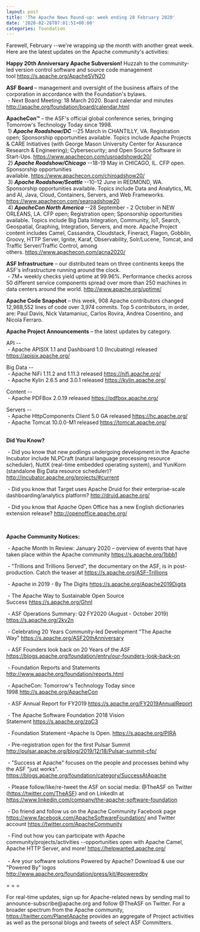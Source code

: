 ```yaml
---
layout: post
title: 'The Apache News Round-up: week ending 28 February 2020'
date: '2020-02-28T07:01:51+00:00'
categories: foundation
---
```

<p>Farewell, February --we're wrapping up the 
month with another great week. Here are the latest updates on the Apache
 community's activities: </p> 
  <p><strong>Happy 20th Anniversary Apache Subversion!</strong>&nbsp;Huzzah to the community-led version control software and source code management tool&nbsp;<a href="https://s.apache.org/ApacheSVN20" target="_blank">https://s.apache.org/ApacheSVN20</a></p><strong>ASF Board</strong> – management and oversight of the business affairs of the corporation in accordance with the Foundation's bylaws.<br>&nbsp;- Next Board Meeting: 18 March 2020. Board calendar and minutes <a href="http://apache.org/foundation/board/calendar.html">http://apache.org/foundation/board/calendar.html</a> 
  <p><strong>ApacheCon™</strong> – the ASF's official global conference series, bringing Tomorrow's Technology Today since 1998.<br>&nbsp;1)&nbsp;<strong><em>Apache Roadshow/DC</em></strong>&nbsp;--25 March in CHANTILLY, VA. Registration open; Sponsorship opportunities available.&nbsp;Topics include Apache Projects &amp; CARE 
Initiatives (with George Mason University Center for Assurance Research
 &amp; Engineering); Cybersecurity; and Open Source Software in 
Start-Ups. <a href="https://www.apachecon.com/usroadshowdc20/">https://www.apachecon.com/usroadshowdc20/</a><br>&nbsp;2)&nbsp;<strong><em>Apache Roadshow/Chicago</em></strong> --18-19 May in CHICAGO, IL.&nbsp;CFP open. Sponsorship opportunities available.&nbsp;<a href="https://www.apachecon.com/chiroadshow20/">https://www.apachecon.com/chiroadshow20/</a><br>&nbsp;3)&nbsp;<strong><em>Apache Roadshow/Seattle</em></strong>&nbsp;--10-12 June in REDMOND, WA. Sponsorship opportunities available.&nbsp;Topics include Data and Analytics, ML and 
AI, Java, Cloud, Containers, Servers, and Web Frameworks. <a href="https://www.apachecon.com/searoadshow20">https://www.apachecon.com/searoadshow20</a><br>&nbsp;4)&nbsp;<strong><em>ApacheCon North America</em></strong>
 --28 September - 2 October in NEW ORLEANS, LA.&nbsp;CFP open; Registration 
open; Sponsorship opportunities available. Topics include Big Data 
Integration, Community, IoT, Search, Geospatial, Graphing, Integration, 
Servers, and more. Apache Project content includes Camel, Cassandra, 
Cloudstack, Fineract, Flagon, Gobblin, Groovy, HTTP Server, Ignite, 
Karaf, Observability, Solr/Lucene, Tomcat, and Traffic Server/Traffic 
Control, among others.&nbsp;<a href="https://www.apachecon.com/acna2020/">https://www.apachecon.com/acna2020/</a></p> 
  <p> </p> 
  <p> </p> 
  <p><strong>ASF Infrastructure</strong> – our distributed team on three continents keeps the ASF's infrastructure running around the clock.<br>&nbsp;-
 7M+ weekly checks yield uptime at 99.96%. Performance checks across 50 
different service components spread over more than 250 machines in data 
centers around the world.&nbsp;<a href="http://www.apache.org/uptime/">http://www.apache.org/uptime/</a></p> 
  <p><strong>Apache Code Snapshot</strong> – this week, 908 Apache contributors changed 12,988,552 lines of code over 3,974 commits. Top 5 contributors, in order, are: Paul Davis, Nick Vatamaniuc, Carlos Rovira, Andrea Cosentino, and Nicola Ferraro.&nbsp; <br></p> 
  <p><strong>Apache Project Announcements</strong>&nbsp;– the latest updates by category. 
  </p> <span class="il"> 
    <p>API -- <br>&nbsp;- Apache APISIX 1.1 and Dashboard 1.0 <span class="il">(Incubating)</span> released <a href="https://apisix.apache.org/" target="_blank">https://apisix.apache.org/</a> <br></p><p>Big Data --<br>&nbsp;- Apache NiFi 1.11.2 and 1.11.3 released <a href="https://nifi.apache.org/" target="_blank">https://nifi.apache.org/</a><br>&nbsp;- Apache Kylin 2.6.5 and 3.0.1 released <a href="https://kylin.apache.org" target="_blank">https://kylin.apache.org/</a> <br></p></span> 
  <p><span>Content --<br>&nbsp;- Apache PDFBox 2.0.19 released </span><a href="https://pdfbox.apache.org/" target="_blank">https://pdfbox.apache.org/</a><span> </span><br></p> 
  <p>Servers --<br>
&nbsp;- Apache HttpComponents Client 5.0 GA released <a href="https://hc.apache.org/" target="_blank">https://hc.apache.org/</a> <br>&nbsp;- Apache Tomcat 10.0.0-M1 released <a href="https://tomcat.apache.org/">https://tomcat.apache.org/</a><br></p> 
  <p><strong><br>Did You Know?</strong></p> 
  <p>&nbsp;- Did you know that new podlings undergoing development in the Apache Incubator include&nbsp;NLPCraft (natural language processing resource scheduler),&nbsp;NuttX (real-time embedded operating system), and YuniKorn (standalone Big Data resource scheduler)?<a href="http://incubator.apache.org/projects/#current" target="_blank">http://incubator.apache.org/projects/#current</a></p><p>&nbsp;- Did you know that&nbsp;<span style="font-size: 14px;">Target uses Apache Druid for their e</span>nterprise-scale dashboarding/analytics platform?&nbsp;<a href="http://druid.apache.org/" target="_blank">http://druid.apache.org/</a></p> 
  <p>&nbsp;- Did you know that Apache Open Office&nbsp;has a new English dictionaries extension release?&nbsp;<a href="http://openoffice.apache.org/" target="_blank">http://openoffice.apache.org/</a></p><p><br></p> 
  <p><strong>Apache Community Notices:</strong></p> 
  <p>&nbsp;-&nbsp;Apache Month In Review: January 2020 – overview of events that have taken place within the Apache community <a href="https://s.apache.org/1bbb1">https://s.apache.org/1bbb1</a> </p> 
  <p>&nbsp;- "Trillions and Trillions Served", the documentary on the ASF, is in post-production. Catch the teaser at&nbsp;<a href="https://s.apache.org/ASF-Trillions">https://s.apache.org/ASF-Trillions</a> </p> 
  <p>&nbsp;- Apache in 2019 - By The Digits&nbsp;<a href="https://s.apache.org/Apache2019Digits">https://s.apache.org/Apache2019Digits</a> </p> 
  <p>&nbsp;- The Apache Way to Sustainable Open Source Success&nbsp;<a href="https://s.apache.org/GhnI">https://s.apache.org/GhnI</a></p> 
  <p>&nbsp;- ASF Operations Summary: Q2 FY2020 (August - October 2019) <a href="https://s.apache.org/2kv2n">https://s.apache.org/2kv2n</a></p> 
  <p>&nbsp;- Celebrating 20 Years Community-led Development "The Apache Way"&nbsp;<a href="https://s.apache.org/ASF20thAnniversary">https://s.apache.org/ASF20thAnniversary</a></p> 
  <p>&nbsp;- ASF Founders look back on 20 Years of the ASF <a href="https://blogs.apache.org/foundation/entry/our-founders-look-back-on">https://blogs.apache.org/foundation/entry/our-founders-look-back-on</a></p> 
  <p>&nbsp;- Foundation Reports and Statements <a href="http://www.apache.org/foundation/reports.html">http://www.apache.org/foundation/reports.html</a></p> 
  <p>&nbsp;- ApacheCon: Tomorrow's Technology Today since 1998&nbsp;<a href="http://s.apache.org/ApacheCon">http://s.apache.org/ApacheCon</a></p> 
  <p>&nbsp;- ASF Annual Report for FY2019&nbsp;<a href="https://s.apache.org/FY2019AnnualReport">https://s.apache.org/FY2019AnnualReport</a></p> 
  <p>&nbsp;- The Apache Software Foundation 2018 Vision Statement&nbsp;<a href="https://s.apache.org/zqC3">https://s.apache.org/zqC3</a></p> 
  <p>&nbsp;- Foundation Statement –Apache Is Open.&nbsp;<a href="https://s.apache.org/PIRA">https://s.apache.org/PIRA</a></p> 
  <p>&nbsp;- Pre-registration open for the first Pulsar Summit <a href="http://pulsar.apache.org/blog/2019/12/18/Pulsar-summit-cfp/">http://pulsar.apache.org/blog/2019/12/18/Pulsar-summit-cfp/</a> </p> 
  <div> 
    <p>&nbsp;- "Success at Apache" focuses on the people and processes behind why the ASF "just works". <a href="https://blogs.apache.org/foundation/category/SuccessAtApache">https://blogs.apache.org/foundation/category/SuccessAtApache</a></p> 
  </div> 
  <div> 
    <p>&nbsp;- Please follow/like/re-tweet the ASF on social media: @TheASF on Twitter (<a href="https://twitter.com/TheASF">https://twitter.com/TheASF</a>) and on LinkedIn at <a href="https://www.linkedin.com/company/the-apache-software-foundation">https://www.linkedin.com/company/the-apache-software-foundation</a></p> 
    <p>&nbsp;- Do friend and follow us on the Apache Community Facebook page <a href="https://www.facebook.com/ApacheSoftwareFoundation/">https://www.facebook.com/ApacheSoftwareFoundation/</a> and Twitter account <a href="https://twitter.com/ApacheCommunity">https://twitter.com/ApacheCommunity</a></p> 
  </div> <span class="LrzXr"></span><span class="LrzXr"></span> 
  <div>&nbsp;- Find out how you can participate with Apache 
community/projects/activities --opportunities open with Apache Camel, 
Apache HTTP Server, and more! <a href="https://helpwanted.apache.org/">https://helpwanted.apache.org/</a></div> 
  <div><br>&nbsp;- Are your software solutions Powered by Apache? Download &amp; use our "Powered By" logos <a href="http://www.apache.org/foundation/press/kit/#poweredby">http://www.apache.org/foundation/press/kit/#poweredby</a></div> 
  <div> 
    <p>= = =</p> 
    <p>For real-time updates, sign up for Apache-related news by sending
 mail to announce-subscribe@apache.org and follow @TheASF on Twitter. 
For a broader spectrum from the Apache community, <a href="https://twitter.com/PlanetApache">https://twitter.com/PlanetApache</a> provides an aggregate of Project activities as well as the personal blogs and tweets of select ASF Committers.</p> 
  </div> 
  <p> </p>
